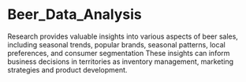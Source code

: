 # Beer_Data_Analysis
Research provides valuable insights into various aspects of beer sales, including seasonal trends, popular brands, seasonal patterns, local preferences, and consumer segmentation These insights can inform business decisions in territories as inventory management, marketing strategies and product development.
